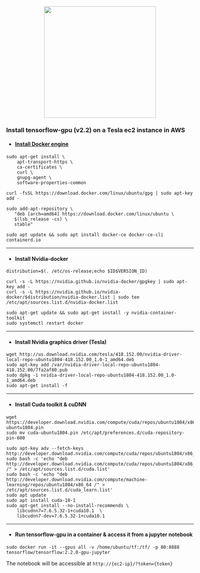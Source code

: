 <h3 align="center">
  <img src="https://d20vrrgs8k4bvw.cloudfront.net/images/courses/logos/logo-color-tensorflow.png" width="300">
</h3>

### Install tensorflow-gpu (v2.2) on a Tesla ec2 instance in AWS

* #### [Install Docker engine](https://docs.docker.com/engine/install/ubuntu/)
```
sudo apt-get install \
    apt-transport-https \
    ca-certificates \
    curl \
    gnupg-agent \
    software-properties-common
```
```
curl -fsSL https://download.docker.com/linux/ubuntu/gpg | sudo apt-key add -
```
```
sudo add-apt-repository \
   "deb [arch=amd64] https://download.docker.com/linux/ubuntu \
   $(lsb_release -cs) \
   stable"
```
```
sudo apt update && sudo apt install docker-ce docker-ce-cli containerd.io
```
****

* #### Install Nvidia-docker
```
distribution=$(. /etc/os-release;echo $ID$VERSION_ID)
```
```
curl -s -L https://nvidia.github.io/nvidia-docker/gpgkey | sudo apt-key add -
curl -s -L https://nvidia.github.io/nvidia-docker/$distribution/nvidia-docker.list | sudo tee /etc/apt/sources.list.d/nvidia-docker.list
```
```
sudo apt-get update && sudo apt-get install -y nvidia-container-toolkit
sudo systemctl restart docker
```
****

* #### Install Nvidia graphics driver (Tesla)
```
wget http://us.download.nvidia.com/tesla/418.152.00/nvidia-driver-local-repo-ubuntu1804-418.152.00_1.0-1_amd64.deb
sudo apt-key add /var/nvidia-driver-local-repo-ubuntu1804-418.152.00/7fa2af80.pub
sudo dpkg -i nvidia-driver-local-repo-ubuntu1804-418.152.00_1.0-1_amd64.deb
sudo apt-get install -f
```
****

* #### Install Cuda toolkit & cuDNN
```
wget https://developer.download.nvidia.com/compute/cuda/repos/ubuntu1804/x86_64/cuda-ubuntu1804.pin
sudo mv cuda-ubuntu1804.pin /etc/apt/preferences.d/cuda-repository-pin-600
```
```
sudo apt-key adv --fetch-keys  http://developer.download.nvidia.com/compute/cuda/repos/ubuntu1804/x86_64/7fa2af80.pub
sudo bash -c 'echo "deb http://developer.download.nvidia.com/compute/cuda/repos/ubuntu1804/x86_64 /" > /etc/apt/sources.list.d/cuda.list'
sudo bash -c 'echo "deb http://developer.download.nvidia.com/compute/machine-learning/repos/ubuntu1804/x86_64 /" > /etc/apt/sources.list.d/cuda_learn.list'
sudo apt update
sudo apt install cuda-10-1
sudo apt-get install --no-install-recommends \
    libcudnn7=7.6.5.32-1+cuda10.1  \
    libcudnn7-dev=7.6.5.32-1+cuda10.1
```
****

* #### Run tensorflow-gpu in a container & access it from a jupyter notebook
```
sudo docker run -it --gpus all -v /home/ubuntu/tf:/tf/ -p 80:8888 tensorflow/tensorflow:2.2.0-gpu-jupyter
```
The notebook will be accessible at `http://{ec2-ip}/?token={token}`
